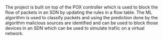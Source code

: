 The project is built on top of the POX controller which is used to block the flow of packets in an SDN by updating the rules in a flow table. The ML algorithm is used to classify packets and using the prediction done by the algorithm malicious sources are identified and can be used to block those devices in an SDN which can be used to simulate trafiic on a virtual network.
